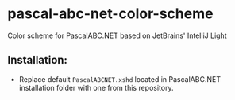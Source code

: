 # pascal-abc-net-color-scheme
Color scheme for PascalABC.NET based on JetBrains' IntelliJ Light
## Installation:
* Replace default `PascalABCNET.xshd` located in PascalABC.NET installation folder with one from this repository.

